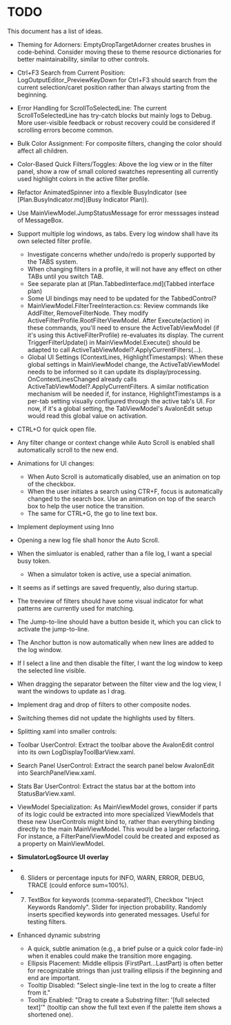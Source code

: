 # TODO

This document has a list of ideas.

* Theming for Adorners: EmptyDropTargetAdorner creates brushes in code-behind. Consider moving these to theme resource dictionaries for better maintainability, similar to other controls.
* Ctrl+F3 Search from Current Position: LogOutputEditor_PreviewKeyDown for Ctrl+F3 should search from the current selection/caret position rather than always starting from the beginning.
* Error Handling for ScrollToSelectedLine: The current ScrollToSelectedLine has try-catch blocks but mainly logs to Debug. More user-visible feedback or robust recovery could be considered if scrolling errors become common.
* Bulk Color Assignment: For composite filters, changing the color should affect all children.
* Color-Based Quick Filters/Toggles: Above the log view or in the filter panel, show a row of small colored swatches representing all currently used highlight colors in the active filter profile.
* Refactor AnimatedSpinner into a flexible BusyIndicator (see [Plan.BusyIndicator.md](Busy Indicator Plan)).
* Use MainViewModel.JumpStatusMessage for error messsages instead of MessageBox.
* Support multiple log windows, as tabs. Every log window shall have its own selected filter profile.
    * Investigate concerns whether undo/redo is properly supported by the TABS system.
    * When changing filters in a profile, it will not have any effect on other TABs until you switch TAB.
    * See separate plan at [Plan.TabbedInterface.md](Tabbed interface plan)
    * Some UI bindings may need to be updated for the TabbedControl?
    * MainViewModel.FilterTreeInteraction.cs: Review commands like AddFilter, RemoveFilterNode. They modify ActiveFilterProfile.RootFilterViewModel. After Execute(action) in these commands, you'll need to ensure the ActiveTabViewModel (if it's using this ActiveFilterProfile) re-evaluates its display. The current TriggerFilterUpdate() in MainViewModel.Execute() should be adapted to call ActiveTabViewModel?.ApplyCurrentFilters(...).
    * Global UI Settings (ContextLines, HighlightTimestamps): When these global settings in MainViewModel change, the ActiveTabViewModel needs to be informed so it can update its display/processing. OnContextLinesChanged already calls ActiveTabViewModel?.ApplyCurrentFilters. A similar notification mechanism will be needed if, for instance, HighlightTimestamps is a per-tab setting visually configured through the active tab's UI. For now, if it's a global setting, the TabViewModel's AvalonEdit setup would read this global value on activation.
* CTRL+O for quick open file.
* Any filter change or context change while Auto Scroll is enabled shall automatically scroll to the new end.
* Animations for UI changes:
    * When Auto Scroll is automatically disabled, use an animation on top of the checkbox.
    * When the user initiates a search using CTR+F, focus is automatically changed to the search box. Use an animation on top of the search box to help the user notice the transition.
    * The same for CTRL+G, the go to line text box.
* Implement deployment using Inno
* Opening a new log file shall honor the Auto Scroll.
* When the simluator is enabled, rather than a file log, I want a special busy token.
    * When a simulator token is active, use a special animation.
* It seems as if settings are saved frequently, also during startup.
* The treeview of filters should have some visual indicator for what patterns are currently used for matching.
* The Jump-to-line should have a button beside it, which you can click to activate the jump-to-line.
* The Anchor button is now automatically when new lines are added to the log window.
* If I select a line and then disable the filter, I want the log window to keep the selected line visible.
* When dragging the separator between the filter view and the log view, I want the windows to update as I drag.
* Implement drag and drop of filters to other composite nodes.
* Switching themes did not update the highlights used by filters.
* Splitting xaml into smaller controls:
*   Toolbar UserControl: Extract the toolbar above the AvalonEdit control into its own LogDisplayToolBarView.xaml.
*   Search Panel UserControl: Extract the search panel below AvalonEdit into SearchPanelView.xaml.
*   Stats Bar UserControl: Extract the status bar at the bottom into StatusBarView.xaml.
* ViewModel Specialization: As MainViewModel grows, consider if parts of its logic could be extracted into more specialized ViewModels that these new UserControls might bind to, rather than everything binding directly to the main MainViewModel. This would be a larger refactoring. For instance, a FilterPanelViewModel could be created and exposed as a property on MainViewModel.

* **SimulatorLogSource UI overlay**
*   6. Sliders or percentage inputs for INFO, WARN, ERROR, DEBUG, TRACE (could enforce sum=100%).
*   7. TextBox for keywords (comma-separated?), Checkbox "Inject Keywords Randomly". Slider for injection probability. Randomly inserts specified keywords into generated messages. Useful for testing filters.

* Enhanced dynamic substring
    * A quick, subtle animation (e.g., a brief pulse or a quick color fade-in) when it enables could make the transition more engaging.
    * Ellipsis Placement: Middle ellipsis (FirstPart...LastPart) is often better for recognizable strings than just trailing ellipsis if the beginning and end are important.
    * Tooltip Disabled: "Select single-line text in the log to create a filter from it."
    * Tooltip Enabled: "Drag to create a Substring filter: '[full selected text]'" (tooltip can show the full text even if the palette item shows a shortened one).
